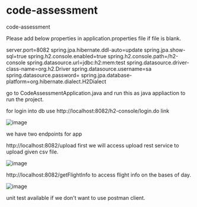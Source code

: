 # code-assessment
code-assessment


Please add below properties in application.properties file if file is blank.

server.port=8082
spring.jpa.hibernate.ddl-auto=update
spring.jpa.show-sql=true
spring.h2.console.enabled=true
spring.h2.console.path=/h2-console
spring.datasource.url=jdbc:h2:mem:test
spring.datasource.driver-class-name=org.h2.Driver
spring.datasource.username=sa
spring.datasource.password=
spring.jpa.database-platform=org.hibernate.dialect.H2Dialect

go to CodeAssessmentApplication.java and run this as java appliaction to run the project.

for login into db use http://localhost:8082/h2-console/login.do link


![image](https://user-images.githubusercontent.com/106257104/177987614-63ffe747-0f3f-4d9e-baba-d0118d95a278.png)

we have two endpoints for app

http://localhost:8082/upload first we will access upload rest service to upload given csv file.

![image](https://user-images.githubusercontent.com/106257104/177987899-c59c5f60-7fec-4340-9761-96c5384095b9.png)

http://localhost:8082/getFlightInfo to access flight info on the bases of day.

![image](https://user-images.githubusercontent.com/106257104/177988127-0c79b7d0-388d-44d5-afc0-0ba10a645d34.png)


unit test available if we don't want to use postman client.
